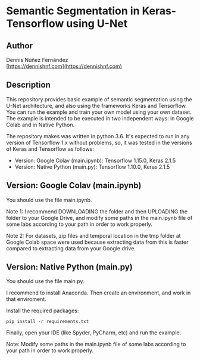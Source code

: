 
# Semantic Segmentation in Keras-Tensorflow using U-Net #


## Author ##

Dennis Núñez Fernández  
[https://dennishnf.com](https://dennishnf.com) 


## Description ##

This repository provides basic example of semantic segmentation using the U-Net architecture, and also using the frameworks Keras and Tensorflow. You can run the example and train your own model using your own dataset. The example is intended to be executed in two independent ways: in Google Colab and in Native Python.

The repository makes was written in python 3.6. It's expected to run in any version of Tensorflow 1.x without problems, so, it was tested in the versions of Keras and Tensorflow as follows: 

- Version: Google Colav (main.ipynb): Tensorflow 1.15.0, Keras 2.1.5
- Version: Native Python (main.py): Tensorflow 1.10.0, Keras 2.1.5


## Version: Google Colav (main.ipynb) ##

You should use the file main.ipynb.

Note 1: I recommend DOWNLOADING the folder and then UPLOADING the folder to your Google Drive, and modify some paths in the main.ipynb file of some labs according to your path in order to work properly.

Note 2: For datasets, zip files and temporal location in the tmp folder at Google Colab space were used because extracting data from this is faster compared to extracting data from your Google drive.


## Version: Native Python (main.py) ##

You should use the file main.py.

I recommend to install Anaconda. Then create an environment, and work in that enviroment.

Install the required packages:

```
pip install -r requirements.txt
```

Finally, open your IDE (like Spyder, PyCharm, etc) and run the example.

Note: Modify some paths in the main.ipynb file of some labs according to your path in order to work properly.
